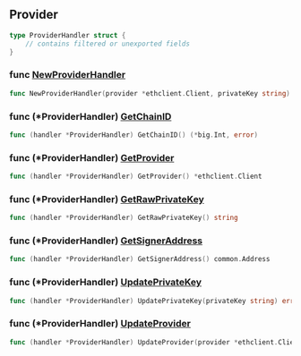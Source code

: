 
## Provider


```go
type ProviderHandler struct {
    // contains filtered or unexported fields
}
```

### func [NewProviderHandler](<https://github.com/thirdweb-dev/go-sdk/blob/main/pkg/thirdweb/provider_handler.go#L22>)

```go
func NewProviderHandler(provider *ethclient.Client, privateKey string) (*ProviderHandler, error)
```

### func \(\*ProviderHandler\) [GetChainID](<https://github.com/thirdweb-dev/go-sdk/blob/main/pkg/thirdweb/provider_handler.go#L60>)

```go
func (handler *ProviderHandler) GetChainID() (*big.Int, error)
```

### func \(\*ProviderHandler\) [GetProvider](<https://github.com/thirdweb-dev/go-sdk/blob/main/pkg/thirdweb/provider_handler.go#L48>)

```go
func (handler *ProviderHandler) GetProvider() *ethclient.Client
```

### func \(\*ProviderHandler\) [GetRawPrivateKey](<https://github.com/thirdweb-dev/go-sdk/blob/main/pkg/thirdweb/provider_handler.go#L56>)

```go
func (handler *ProviderHandler) GetRawPrivateKey() string
```

### func \(\*ProviderHandler\) [GetSignerAddress](<https://github.com/thirdweb-dev/go-sdk/blob/main/pkg/thirdweb/provider_handler.go#L52>)

```go
func (handler *ProviderHandler) GetSignerAddress() common.Address
```

### func \(\*ProviderHandler\) [UpdatePrivateKey](<https://github.com/thirdweb-dev/go-sdk/blob/main/pkg/thirdweb/provider_handler.go#L40>)

```go
func (handler *ProviderHandler) UpdatePrivateKey(privateKey string) error
```

### func \(\*ProviderHandler\) [UpdateProvider](<https://github.com/thirdweb-dev/go-sdk/blob/main/pkg/thirdweb/provider_handler.go#L36>)

```go
func (handler *ProviderHandler) UpdateProvider(provider *ethclient.Client)
```
